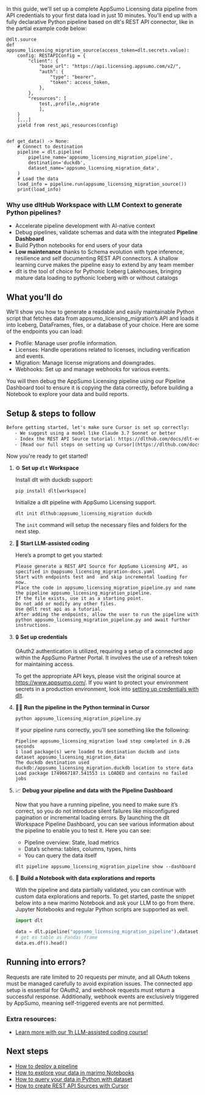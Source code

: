 In this guide, we'll set up a complete AppSumo Licensing data pipeline from API credentials to your first data load in just 10 minutes. You'll end up with a fully declarative Python pipeline based on dlt's REST API connector, like in the partial example code below:

```python-outcome
@dlt.source
def appsumo_licensing_migration_source(access_token=dlt.secrets.value):
    config: RESTAPIConfig = {
        "client": {
            "base_url": "https://api.licensing.appsumo.com/v2/",
            "auth": {
                "type": "bearer",
                "token": access_token,
            },
        },
        "resources": [
            test,,profile,,migrate
            ],
    }
    [...]
    yield from rest_api_resources(config)


def get_data() -> None:
    # Connect to destination
    pipeline = dlt.pipeline(
        pipeline_name='appsumo_licensing_migration_pipeline',
        destination='duckdb',
        dataset_name='appsumo_licensing_migration_data', 
    )
    # Load the data
    load_info = pipeline.run(appsumo_licensing_migration_source())
    print(load_info) 
```

### Why use dltHub Workspace with LLM Context to generate Python pipelines?

- Accelerate pipeline development with AI-native context
- Debug pipelines, validate schemas and data with the integrated **Pipeline Dashboard**
- Build Python notebooks for end users of your data
- **Low maintenance** thanks to Schema evolution with type inference, resilience and self documenting REST API connectors. A shallow learning curve makes the pipeline easy to extend by any team member
- dlt is the tool of choice for Pythonic Iceberg Lakehouses, bringing mature data loading to pythonic Iceberg with or without catalogs

## What you’ll do

We’ll show you how to generate a readable and easily maintainable Python script that fetches data from appsumo_licensing_migration’s API and loads it into Iceberg, DataFrames, files, or a database of your choice. Here are some of the endpoints you can load:

- Profile: Manage user profile information.
- Licenses: Handle operations related to licenses, including verification and events.
- Migration: Manage license migrations and downgrades.
- Webhooks: Set up and manage webhooks for various events.

You will then debug the AppSumo Licensing pipeline using our Pipeline Dashboard tool to ensure it is copying the data correctly, before building a Notebook to explore your data and build reports.

## Setup & steps to follow

```default
Before getting started, let's make sure Cursor is set up correctly:
   - We suggest using a model like Claude 3.7 Sonnet or better
   - Index the REST API Source tutorial: https://dlthub.com/docs/dlt-ecosystem/verified-sources/rest_api/ and add it to context as **@dlt rest api**
   - [Read our full steps on setting up Cursor](https://dlthub.com/docs/dlt-ecosystem/llm-tooling/cursor-restapi#23-configuring-cursor-with-documentation)
```

Now you're ready to get started!

1. ⚙️ **Set up `dlt` Workspace**
    
    Install dlt with duckdb support:
    ```shell
    pip install dlt[workspace]
    ```

    Initialize a dlt pipeline with AppSumo Licensing support.
    ```shell
    dlt init dlthub:appsumo_licensing_migration duckdb
    ```

    The `init` command will setup the necessary files and folders for the next step.
    
2. 🤠 **Start LLM-assisted coding**
    
    Here’s a prompt to get you started:
    
    ```prompt
    Please generate a REST API Source for AppSumo Licensing API, as specified in @appsumo_licensing_migration-docs.yaml 
    Start with endpoints test and  and skip incremental loading for now. 
    Place the code in appsumo_licensing_migration_pipeline.py and name the pipeline appsumo_licensing_migration_pipeline. 
    If the file exists, use it as a starting point. 
    Do not add or modify any other files. 
    Use @dlt rest api as a tutorial. 
    After adding the endpoints, allow the user to run the pipeline with python appsumo_licensing_migration_pipeline.py and await further instructions.
    ```

    
3. 🔒 **Set up credentials** 
    
    OAuth2 authentication is utilized, requiring a setup of a connected app within the AppSumo Partner Portal. It involves the use of a refresh token for maintaining access.
    
    To get the appropriate API keys, please visit the original source at https://www.appsumo.com/.
    If you want to protect your environment secrets in a production environment, look into [setting up credentials with dlt](https://dlthub.com/docs/walkthroughs/add_credentials).
    
4. 🏃‍♀️ **Run the pipeline in the Python terminal in Cursor**
    
    ```shell
    python appsumo_licensing_migration_pipeline.py
    ```
    
    If your pipeline runs correctly, you’ll see something like the following:
    
    ```shell
    Pipeline appsumo_licensing_migration load step completed in 0.26 seconds
    1 load package(s) were loaded to destination duckdb and into dataset appsumo_licensing_migration_data
    The duckdb destination used duckdb:/appsumo_licensing_migration.duckdb location to store data
    Load package 1749667187.541553 is LOADED and contains no failed jobs
    ```
    
5. 📈 **Debug your pipeline and data with the Pipeline Dashboard**

    Now that you have a running pipeline, you need to make sure it’s correct, so you do not introduce silent failures like misconfigured pagination or incremental loading errors. By launching the dlt Workspace Pipeline Dashboard, you can see various information about the pipeline to enable you to test it. Here you can see:
    - Pipeline overview: State, load metrics
    - Data’s schema: tables, columns, types, hints
    - You can query the data itself
    
    ```shell
    dlt pipeline appsumo_licensing_migration_pipeline show --dashboard
    ```
    
6. 🐍 **Build a Notebook with data explorations and reports**

    With the pipeline and data partially validated, you can continue with custom data explorations and reports. To get started, paste the snippet below into a new marimo Notebook and ask your LLM to go from there. Jupyter Notebooks and regular Python scripts are supported as well.

    
    ```python
    import dlt

   data = dlt.pipeline("appsumo_licensing_migration_pipeline").dataset()
   # get es table as Pandas frame
   data.es.df().head()
    ```

## Running into errors?

Requests are rate limited to 20 requests per minute, and all OAuth tokens must be managed carefully to avoid expiration issues. The connected app setup is essential for OAuth2, and webhook requests must return a successful response. Additionally, webhook events are exclusively triggered by AppSumo, meaning self-triggered events are not permitted.

### Extra resources:

- [Learn more with our 1h LLM-assisted coding course!](https://www.youtube.com/watch?v=GGid70rnJuM)

## Next steps

- [How to deploy a pipeline](https://dlthub.com/docs/walkthroughs/deploy-a-pipeline)
- [How to explore your data in marimo Notebooks](https://dlthub.com/docs/general-usage/dataset-access/marimo)
- [How to query your data in Python with dataset](https://dlthub.com/docs/general-usage/dataset-access/dataset)
- [How to create REST API Sources with Cursor](https://dlthub.com/docs/dlt-ecosystem/llm-tooling/cursor-restapi)
